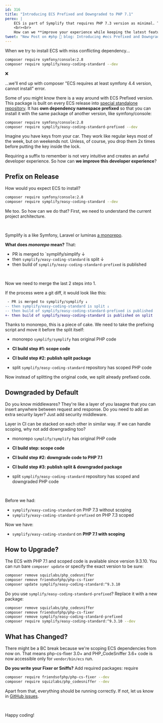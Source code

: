 ```yaml
---
id: 316
title: "Introducing ECS Prefixed and Downgraded to PHP 7.1"
perex: |
    ECS is part of Symplify that requires PHP 7.3 version as minimal. That cuts down options for you as an end-user. And that's not the only problem. Do you require Symfony 2.8 or 3.4? You're blocked.
    <br><br>
    How can we **improve your experience while keeping the latest features**?
tweet: "New Post on #php 🐘 blog: Introducing #ecs Prefixed and Downgrade to PHP 7.1"
---
```


When we try to install ECS with miss conflicting dependency...

```bash
composer require symfony/console:2.8
composer require symplify/easy-coding-standard --dev
```

❌

...we'll end up with composer "ECS requires at least symfony 4.4 version, cannot install" error.

Some of you might know there is a way around with ECS Prefixed version. This package is built on every ECS release into [special standalone repository](https://github.com/symplify/easy-coding-standard-prefixed). It has **own dependency namespace prefixed** so that you can install it with the same package of another version, like symfony/console:

```bash
composer require symfony/console:2.8
composer require symplify/easy-coding-standard-prefixed --dev
```

<em class="fas fa-fw fa-check text-success fa-lg"></em>

Imagine you have keys from your car. They work like regular keys most of the week, but on weekends not. Unless, of course, you drop them 2x times before putting the key inside the lock.

Requiring a suffix to remember is not very intuitive and creates an awful developer experience.
So how can **we improve this developer experience**?

## Prefix on Release

How would you expect ECS to install?

```bash
composer require symfony/console:2.8
composer require symplify/easy-coding-standard --dev
```

<em class="fas fa-fw fa-check text-success fa-lg"></em>

Me too. So how can we do that? First, we need to understand the current project architecture.

<br>

Symplify is a like Symfony, Laravel or luminas [a monorepo](/cluster/monorepo-from-zero-to-hero).

**What does *monorepo* mean?** That:

- PR is merged to `symplify/simplify ↓
- then `symplify/easy-coding-standard` is split ↓
- then build of `symplify/easy-coding-standard-prefixed` is published

<br>

Now we need to merge the last 2 steps into 1.

If the process were a git diff, it would look like this:

```diff
 - PR is merged to symplify/symplify ↓
-- then symplify/easy-coding-standard is split ↓
-- then build of symplify/easy-coding-standard-prefixed is published
+- then build of symplify/easy-coding-standard is published on split
```

Thanks to monorepo, this is a piece of cake. We need to take the prefixing script and move it before the split itself:

- monorepo `symplify/symplify` has original PHP code

- **CI build step #1: scope code**
- **CI build step #2: publish split package**
- split `symplify/easy-coding-standard` repository has scoped PHP code

Now instead of splitting the original code, we split already prefixed code.

## Downgraded by Default

Do you know middlewares? They're like a layer of you lasagne that you can insert anywhere between request and response. Do you need to add an extra security layer? Just add security middleware.

Layer in CI can be stacked on each other in similar way. If we can handle scoping, why not add downgrading too?

- monorepo `symplify/symplify` has original PHP code

- **CI build step: scope code**
- **CI build step #2: downgrade code to PHP 7.1**
- **CI build step #3: publish split & downgraded package**

- split `symplify/easy-coding-standard` repository has scoped and downgraded PHP code

<br>

Before we had:

- `symplify/easy-coding-standard` on PHP 7.3 without scoping
- `symplify/easy-coding-standard-prefixed` on PHP 7.3 scoped

Now we have:

- `symplify/easy-coding-standard` on **PHP 7.1 with scoping**

<em class="fas fa-fw fa-check text-success fa-lg"></em>

## How to Upgrade?

The ECS with PHP 7.1 and scoped code is available since version 9.3.10. You can run bare `composer update` or specify the exact version to be sure:

```bash
composer remove squizlabs/php_codesniffer
composer remove friendsofphp/php-cs-fixer
composer update symplify/easy-coding-standard:^9.3.10
```

Do you use `symplify/easy-coding-standard-prefixed`? Replace it with a new package:

```bash
composer remove squizlabs/php_codesniffer
composer remove friendsofphp/php-cs-fixer
composer remove symplify/easy-coding-standard-prefixed
composer require symplify/easy-coding-standard:^9.3.10 --dev
```

## What has Changed?

There might be a BC break because we're scoping ECS dependencies from now on. That means php-cs-fixer 3.0+ and PHP_CodeSniffer 3.6+ code is now accessible only for `vendor/bin/ecs` run.

**Do you write your Fixer or Sniffs?** Add required packages:
require
```bash
composer require friendsofphp/php-cs-fixer --dev
composer require squizlabs/php_codesniffer --dev
```

Apart from that, everything should be running correctly. If not, let us know in [GitHub issues](https://github.com/symplify/symplify/issues/new).

<br>

Happy coding!
